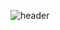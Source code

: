 ![header](https://capsule-render.vercel.app/api?&text=Welcome_to_secongs_world&height=300&color=D3D3D3)

